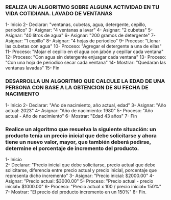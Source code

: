 ### REALIZA UN ALGORITMO SOBRE ALGUNA ACTIVIDAD EN TU VIDA COTIDIANA. LAVADO DE VENTANAS

   1- Inicio
   2- Declarar: "ventanas, cubetas, agua, detergente, cepillo, periodico"
   3- Asignar: "4 ventanas a lavar"
   4- Asignar: "2 cubetas"
   5- Asignar: "40 litros de agua"
   6- Asignar: "200 gramos de detergente"
   7- Asignar: "1 cepillo"
   8- Asignar: "4 hojas de periodico"
   9- Proceso: "Llenar las cubetas con agua"
   10- Proceso: "Agregar el detergente a una de ellas"
   11- Proceso: "Mojar el cepillo en el agua con jabón  y cepillar cada ventana"
   12- Proceso: "Con agua sin detergente enjuagar cada ventana"
   13- Proceso: "Con una hoja de periodico secar cada ventana"
   14- Mostrar: "Quedaran las ventanas lavadas"
   15- Fin
   
    



### DESARROLLA UN ALGORITMO QUE CALCULE LA EDAD DE UNA PERSONA CON BASE A LA OBTENCION DE SU FECHA DE NACIMIENTO

1- Inicio
2- Declarar: "Año de nacimiento, año actual, edad"
3- Asignar: "Año actual: 2023"
4- Asignar: "Año de nacimiento: 1980"
5- Proceso: "Año actual - Año de nacimiento"
6- Mostrar: "Edad 43 años"
7- Fin



###  Realice un algoritmo que resuelva la siguiente situación: un producto tenía un precio inicial que debe solicitarse y ahora tiene un nuevo valor, mayor, que también deberá pedirse, determine el porcentaje de incremento del producto. 

1- Inicio   
2- Declarar: "Precio inicial que debe solicitarse, precio actual que debe solicitarse, diferencia entre precio actual y precio inicial, porcentaje que representa dicho incremento"
3- Asignar: "Precio inicial: $2000.00"
4- Asignar: "Precio actual: $3000.00"
5- Proceso: "Precio actual - precio inicial= $1000.00"
6- Proceso: "Precio actual x 100 / precio inicial= 150%"
7- Mostrar: "El precio del producto incremento en un 150%"
8- Fin.
